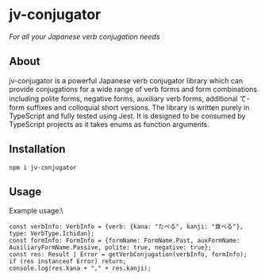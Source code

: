 # jv-conjugator
*For all your Japanese verb conjugation needs*

## About
jv-conjugator is a powerful Japanese verb conjugator library which can provide conjugations for a wide range of verb forms and form combinations including polite forms, negative forms, auxiliary verb forms, additional て-form suffixes and colloquial short versions. The library is written purely in TypeScript and fully tested using Jest. It is designed to be consumed by TypeScript projects as it takes enums as function arguments.

## Installation
`npm i jv-conjugator`

## Usage
Example usage:\
```
const verbInfo: VerbInfo = {verb: {kana: "たべる", kanji: "食べる"}, type: VerbType.Ichidan};
const formInfo: FormInfo = {formName: FormName.Past, auxFormName: AuxiliaryFormName.Passive, polite: true, negative: true};
const res: Result | Error = getVerbConjugation(verbInfo, formInfo);
if (res instanceof Error) return;
console.log(res.kana + "," + res.kanji);
```
